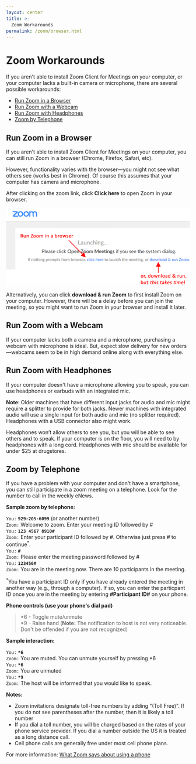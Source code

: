```yaml
---
layout: center
title: >-
  Zoom Workarounds
permalink: /zoom/browser.html
---
```

# Zoom Workarounds

If you aren't able to install Zoom Client for Meetings on your computer, or
your computer lacks a built-in camera or microphone, there are several possible
workarounds:

* <a href="#browser">Run Zoom in a Browser</a>
* <a href="#webcam">Run Zoom with a Webcam</a>
* <a href="#headphones">Run Zoom with Headphones</a>
* <a href="#telephone">Zoom by Telephone</a>

## <a name="browser"></a>Run Zoom in a Browser
If you aren't able to install Zoom Client for Meetings on your computer,
you can still run Zoom in a browser (Chrome, Firefox, Safari, etc).

However, functionality varies with the browser&#8212;you might not see what
others see (works best in Chrome). Of course this assumes that your computer
has camera and microphone.

After clicking on the zoom link, click **Click here** to open
Zoom in your browser.

<img class="img-fluid" src="/assets/images/zoom/zmOpen2.gif">

Alternatively, you can click **download &amp; run Zoom** to
first install Zoom on your computer. However, there will be a delay before
you can join the meeting, so you might want to run Zoom in your browser and
install it later.

## <a name="webcam"></a>Run Zoom with a Webcam
If your computer lacks both a camera and a microphone, purchasing a webcam
with microphone is ideal. But, expect slow delivery for new orders&#8212;webcams
seem to be in high demand online along with everything else.

## <a name="headphones"></a>Run Zoom with Headphones

If your computer doesn't have a microphone allowing you to speak, you can
use headphones or earbuds with an integrated mic.

**Note**: Older machines that have different input jacks for
audio and mic might require a splitter to provide for both jacks. Newer machines
with integrated audio will use a single input for both audio and mic (no splitter
required). Headphones with a USB connector also might work.

Headphones won&#8217;t allow others to see you, but you will be able to see
others and to speak. If your computer is on the floor, you will need to by
headphones with a long cord. Headphones with mic should be available for under
$25 at drugstores.

## <a name="telephone"></a>Zoom by Telephone

If you have a problem with your computer and don't have a smartphone, you can still participate in a zoom meeting on a telephone. Look for the number to call in the weekly eNews.

**Sample zoom by telephone:**

`You:` **`929-205-6099`** (or another number)<br />
`Zoom:` Welcome to zoom. Enter your meeting ID followed by #<br />
`You:` **`123 4567 8910#`**<br />
`Zoom:` Enter your participant ID followed by #. Otherwise just press # to continue<sup>*</sup>.<br />
`You:` **`#`**<br />
`Zoom:` Please enter the meeting password followed by #<br />
`You:` **`123456#`**<br />
`Zoom:` You are in the meeting now. There are 10 participants in the meeting.

<sup>*</sup>You have a participant ID only if you have already entered the meeting in another way (e.g., through a computer). If so, you can enter the particpant ID once you are in the meeting by entering **#Participant ID#** on your phone.

**Phone controls (use your phone's dial pad)**

> *6 - Toggle mute/unmute<br />
> *9 - Raise hand (**Note:** The notification to host is not very noticeable. Don't be offended if you are not recognized)

**Sample interaction:**

`You:` **`*6`**<br />
`Zoom:` You are muted. You can unmute yourself by pressing *6<br />
`You:` **`*6`**<br />
`Zoom:` You are unmuted<br />
`You:` **`*9`**<br />
`Zoom:` The host will be informed that you would like to speak.

**Notes:**
- Zoom invitations designate toll-free numbers by adding "(Toll Free)". If you do not see parentheses after the number, then it is likely a toll number
- If you dial a toll number, you will be charged based on the rates of your phone service provider. If you dial a number outside the US it is treated as a long distance call.
- Cell phone calls are generally free under most cell phone plans.

For more information: <a href="https://support.zoom.us/hc/en-us/articles/201362663-Joining-a-meeting-by-phone">What Zoom says about using a phone</a>
